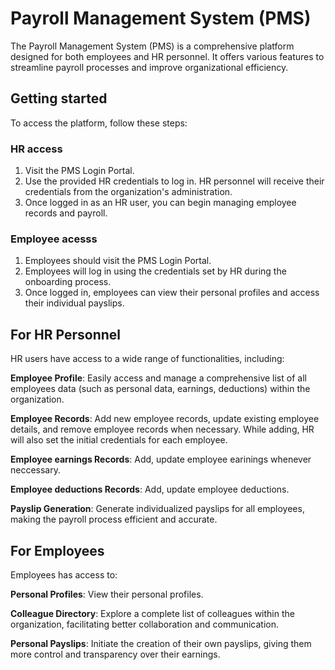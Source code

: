 # Payroll Management System (PMS)
The Payroll Management System (PMS) is a comprehensive platform designed for both employees and HR personnel. It offers various features to streamline payroll processes and improve organizational efficiency.

## Getting started
To access the platform, follow these steps:

### HR access
1. Visit the PMS Login Portal.
2. Use the provided HR credentials to log in. HR personnel will receive their credentials from the organization's administration.
3. Once logged in as an HR user, you can begin managing employee records and payroll.

### Employee acesss
1. Employees should visit the PMS Login Portal.
2. Employees will log in using the credentials set by HR during the onboarding process.
3. Once logged in, employees can view their personal profiles and access their individual payslips.

## For HR Personnel
HR users have access to a wide range of functionalities, including:

**Employee Profile**: Easily access and manage a comprehensive list of all employees data (such as personal data, earnings, deductions) within the organization.

**Employee Records**: Add new employee records, update existing employee details, and remove employee records when necessary. While adding, HR will also set the initial credentials for each employee.

**Employee earnings Records**: Add, update employee earinings whenever neccessary.

**Employee deductions Records**: Add, update employee deductions.

**Payslip Generation**: Generate individualized payslips for all employees, making the payroll process efficient and accurate.

## For Employees
Employees has access to:

**Personal Profiles**: View their personal profiles.

**Colleague Directory**: Explore a complete list of colleagues within the organization, facilitating better collaboration and communication.

**Personal Payslips**: Initiate the creation of their own payslips, giving them more control and transparency over their earnings.

